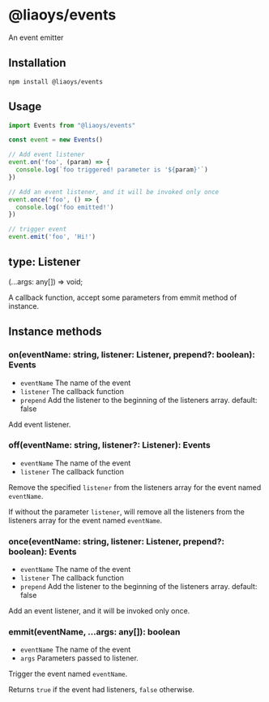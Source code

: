 # @liaoys/events

An event emitter

## Installation
```
npm install @liaoys/events
```
## Usage

```javascript
import Events from "@liaoys/events"

const event = new Events()

// Add event listener
event.on('foo', (param) => {
  console.log(`foo triggered! parameter is '${param}'`)
})

// Add an event listener, and it will be invoked only once
event.once('foo', () => {
  console.log('foo emitted!')
})

// trigger event
event.emit('foo', 'Hi!')
```

## type: Listener

(...args: any[]) => void;

A callback function, accept some parameters from emmit method of instance.

## Instance methods

### on(eventName: string, listener: Listener, prepend?: boolean): Events
- `eventName`  The name of the event
- `listener`  The callback function
- `prepend`  Add the listener to the beginning of the listeners array. default: false

Add event listener.

### off(eventName: string, listener?: Listener): Events
- `eventName`  The name of the event
- `listener`  The callback function

Remove the specified `listener` from the listeners array for the event named `eventName`.

If without the parameter `listener`, will remove all the listeners from the listeners array for the event named `eventName`.

### once(eventName: string, listener: Listener, prepend?: boolean): Events
- `eventName`  The name of the event
- `listener`  The callback function
- `prepend`  Add the listener to the beginning of the listeners array. default: false

Add an event listener, and it will be invoked only once.

### emmit(eventName, ...args: any[]): boolean
- `eventName`  The name of the event
- `args` Parameters passed to listener.

Trigger the event named `eventName`.

Returns `true` if the event had listeners, `false` otherwise.

